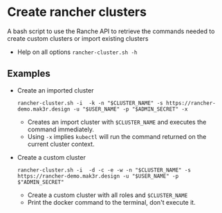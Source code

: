 # Create rancher clusters
A bash script to use the Ranche API to retrieve the commands needed to create custom clusters or import existing clusters

* Help on all options
    `rancher-cluster.sh -h`

## Examples 

* Create an imported cluster

    `rancher-cluster.sh -i  -k -n "$CLUSTER_NAME" -s https://rancher-demo.mak3r.design -u "$USER_NAME" -p "$ADMIN_SECRET" -x`

    * Creates an import cluster with `$CLUSTER_NAME` and executes the command immediately.
    * Using `-x` implies `kubectl` will run the command returned on the current cluster context.

* Create a custom cluster

    `rancher-cluster.sh -i  -d -c -e -w -n "$CLUSTER_NAME" -s https://rancher-demo.mak3r.design -u "$USER_NAME" -p $"ADMIN_SECRET"`

    * Create a custom cluster with all roles and `$CLUSTER_NAME`
    * Print the docker command to the terminal, don't execute it.